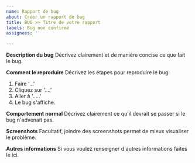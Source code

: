 ```yaml
---
name: Rapport de bug
about: Créer un rapport de bug
title: BUG >> Titre de votre rapport
labels: Bug non confirmé
assignees: ''

---
```


**Description du bug**
Décrivez clairement et de manière concise ce que fait le bug.

**Comment le reproduire**
Décrivez les étapes pour reproduire le bug:

1. Faire '...'
2. Cliquez sur '....'
3. Aller à '.....'
4. Le bug s'affiche.

**Comportement normal**
Décrivez clairement ce qu'il devrait se passer si le bug n'advenait pas.

**Screenshots**
Facultatif, joindre des screenshots permet de mieux visualiser le problème.

**Autres informations**
Si vous voulez renseigner d'autres informations faites le ici.
